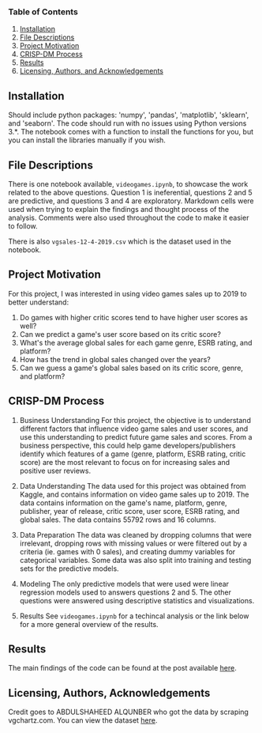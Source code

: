 ### Table of Contents

1. [Installation](#installation)
2. [File Descriptions](#files)
3. [Project Motivation](#motivation)
4. [CRISP-DM Process](#crispdm)
5. [Results](#results)
6. [Licensing, Authors, and Acknowledgements](#licensing)

## Installation <a name="installation"></a>

Should include python packages: 'numpy', 'pandas', 'matplotlib', 'sklearn', and 'seaborn'.  The code should run with no issues using Python versions 3.*.
The notebook comes with a function to install the functions for you, but you can install the libraries manually if you wish.

## File Descriptions <a name="files"></a>

There is one notebook available, `videogames.ipynb`, to showcase the work related to the above questions.  Question 1 is ineferential, questions 2 and 5 are predictive, and questions 3 and 4 are exploratory.  Markdown cells were used when trying to explain the findings and thought process of the analysis. Comments were also used throughout the code to make it easier to follow.

There is also `vgsales-12-4-2019.csv` which is the dataset used in the notebook.

## Project Motivation<a name="motivation"></a>

For this project, I was interested in using video games sales up to 2019 to better understand:

1. Do games with higher critic scores tend to have higher user scores as well?
2. Can we predict a game's user score based on its critic score?
3. What's the average global sales for each game genre, ESRB rating, and platform?
4. How has the trend in global sales changed over the years?
5. Can we guess a game's global sales based on its critic score, genre, and platform?

## CRISP-DM Process<a name="crispdm"></a>

1. Business Understanding
For this project, the objective is to understand different factors that influence video game sales and user scores, and use this understanding to predict future game sales and scores. From a business perspective, this could help game developers/publishers identify which features of a game (genre, platform, ESRB rating, critic score) are the most relevant to focus on for increasing sales and positive user reviews.

2. Data Understanding
The data used for this project was obtained from Kaggle, and contains information on video game sales up to 2019. The data contains information on the game's name, platform, genre, publisher, year of release, critic score, user score, ESRB rating, and global sales.  The data contains 55792 rows and 16 columns.

3. Data Preparation
The data was cleaned by dropping columns that were irrelevant, dropping rows with missing values or were filtered out by a criteria (ie. games with 0 sales), and creating dummy variables for categorical variables.  Some data was also split into training and testing sets for the predictive models.

4. Modeling
The only predictive models that were used were linear regression models used to answers questions 2 and 5.  The other questions were answered using descriptive statistics and visualizations.

5. Results
See `videogames.ipynb` for a techincal analysis or the link below for a more general overview of the results.

## Results<a name="results"></a>

The main findings of the code can be found at the post available [here](https://medium.com/@elijah_89308/3b3a3fa91f57).

## Licensing, Authors, Acknowledgements<a name="licensing"></a>

Credit goes to ABDULSHAHEED ALQUNBER who got the data by scraping vgchartz.com. You can view the dataset [here](https://www.kaggle.com/datasets/ashaheedq/video-games-sales-2019).

